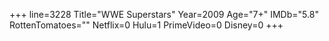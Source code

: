 +++
line=3228
Title="WWE Superstars"
Year=2009
Age="7+"
IMDb="5.8"
RottenTomatoes=""
Netflix=0
Hulu=1
PrimeVideo=0
Disney=0
+++

